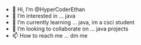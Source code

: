 - 👋 Hi, I’m @HyperCoderEthan
- 👀 I’m interested in ... java
- 🌱 I’m currently learning ... java, im a csci student
- 💞️ I’m looking to collaborate on ... java projects
- 📫 How to reach me ... dm me
